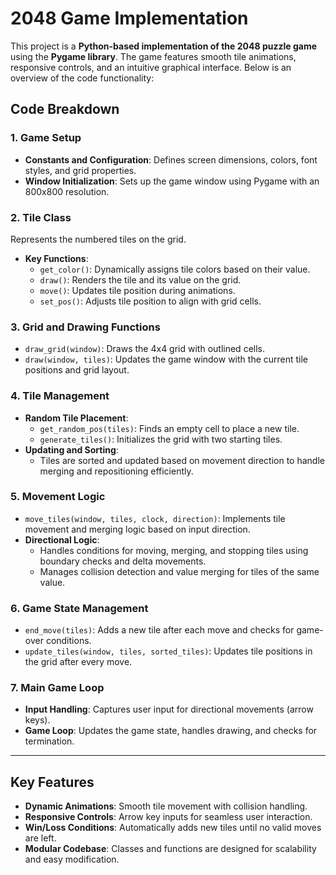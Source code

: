 # 2048 Game Implementation  

This project is a **Python-based implementation of the 2048 puzzle game** using the **Pygame library**. The game features smooth tile animations, responsive controls, and an intuitive graphical interface. Below is an overview of the code functionality:  

## Code Breakdown  

### 1. Game Setup  
- **Constants and Configuration**: Defines screen dimensions, colors, font styles, and grid properties.  
- **Window Initialization**: Sets up the game window using Pygame with an 800x800 resolution.  

### 2. Tile Class  
Represents the numbered tiles on the grid.  
- **Key Functions**:  
  - `get_color()`: Dynamically assigns tile colors based on their value.  
  - `draw()`: Renders the tile and its value on the grid.  
  - `move()`: Updates tile position during animations.  
  - `set_pos()`: Adjusts tile position to align with grid cells.  

### 3. Grid and Drawing Functions  
- `draw_grid(window)`: Draws the 4x4 grid with outlined cells.  
- `draw(window, tiles)`: Updates the game window with the current tile positions and grid layout.  

### 4. Tile Management  
- **Random Tile Placement**:  
  - `get_random_pos(tiles)`: Finds an empty cell to place a new tile.  
  - `generate_tiles()`: Initializes the grid with two starting tiles.  
- **Updating and Sorting**:  
  - Tiles are sorted and updated based on movement direction to handle merging and repositioning efficiently.  

### 5. Movement Logic  
- `move_tiles(window, tiles, clock, direction)`: Implements tile movement and merging logic based on input direction.  
- **Directional Logic**:  
  - Handles conditions for moving, merging, and stopping tiles using boundary checks and delta movements.  
  - Manages collision detection and value merging for tiles of the same value.  

### 6. Game State Management  
- `end_move(tiles)`: Adds a new tile after each move and checks for game-over conditions.  
- `update_tiles(window, tiles, sorted_tiles)`: Updates tile positions in the grid after every move.  

### 7. Main Game Loop  
- **Input Handling**: Captures user input for directional movements (arrow keys).  
- **Game Loop**: Updates the game state, handles drawing, and checks for termination.  

---

## Key Features  
- **Dynamic Animations**: Smooth tile movement with collision handling.  
- **Responsive Controls**: Arrow key inputs for seamless user interaction.  
- **Win/Loss Conditions**: Automatically adds new tiles until no valid moves are left.  
- **Modular Codebase**: Classes and functions are designed for scalability and easy modification.  



